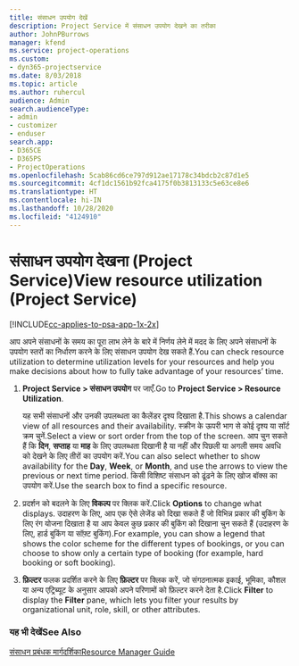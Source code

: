 ```yaml
---
title: संसाधन उपयोग देखें
description: Project Service में संसाधन उपयोग देखने का तरीका
author: JohnPBurrows
manager: kfend
ms.service: project-operations
ms.custom:
- dyn365-projectservice
ms.date: 8/03/2018
ms.topic: article
ms.author: ruhercul
audience: Admin
search.audienceType:
- admin
- customizer
- enduser
search.app:
- D365CE
- D365PS
- ProjectOperations
ms.openlocfilehash: 5cab86cd6ce797d912ae17178c34bdcb2c87d1e5
ms.sourcegitcommit: 4cf1dc1561b92fca4175f0b3813133c5e63ce8e6
ms.translationtype: HT
ms.contentlocale: hi-IN
ms.lasthandoff: 10/28/2020
ms.locfileid: "4124910"
---
```

# <a name="view-resource-utilization-project-service"></a><span data-ttu-id="abbb5-103">संसाधन उपयोग देखना (Project Service)</span><span class="sxs-lookup"><span data-stu-id="abbb5-103">View resource utilization (Project Service)</span></span>

[!INCLUDE[cc-applies-to-psa-app-1x-2x](../includes/cc-applies-to-psa-app-1x-2x.md)]

<span data-ttu-id="abbb5-104">आप अपने संसाधनों के समय का पूरा लाभ लेने के बारे में निर्णय लेने में मदद के लिए अपने संसाधनों के उपयोग स्तरों का निर्धारण करने के लिए संसाधन उपयोग देख सकते हैं.</span><span class="sxs-lookup"><span data-stu-id="abbb5-104">You can check resource utilization to determine utilization levels for your resources and help you make decisions about how to fully take advantage of your resources’ time.</span></span>  
  
1. <span data-ttu-id="abbb5-105">**Project Service > संसाधन उपयोग** पर जाएँ.</span><span class="sxs-lookup"><span data-stu-id="abbb5-105">Go to **Project Service > Resource Utilization**.</span></span> 

     <span data-ttu-id="abbb5-106">यह सभी संसाधनों और उनकी उपलब्धता का कैलेंडर दृश्य दिखाता है.</span><span class="sxs-lookup"><span data-stu-id="abbb5-106">This shows a calendar view of all resources and their availability.</span></span> <span data-ttu-id="abbb5-107">स्क्रीन के ऊपरी भाग से कोई दृश्य या सॉर्ट क्रम चुनें.</span><span class="sxs-lookup"><span data-stu-id="abbb5-107">Select a view or sort order from the top of the screen.</span></span> <span data-ttu-id="abbb5-108">आप चुन सकते हैं कि **दिन**, **सप्ताह** या **माह** के लिए उपलब्धता दिखानी है या नहीं और पिछली या अगली समय अवधि को देखने के लिए तीरों का उपयोग करें.</span><span class="sxs-lookup"><span data-stu-id="abbb5-108">You can also select whether to show availability for the **Day**, **Week**, or **Month**, and use the arrows to view the previous or next time period.</span></span> <span data-ttu-id="abbb5-109">किसी विशिष्ट संसाधन को ढूंढने के लिए खोज बॉक्स का उपयोग करें.</span><span class="sxs-lookup"><span data-stu-id="abbb5-109">Use the search box to find a specific resource.</span></span>      
  
2. <span data-ttu-id="abbb5-110">प्रदर्शन को बदलने के लिए **विकल्प** पर क्लिक करें.</span><span class="sxs-lookup"><span data-stu-id="abbb5-110">Click **Options** to change what displays.</span></span> <span data-ttu-id="abbb5-111">उदाहरण के लिए, आप एक ऐसे लेजेंड को दिखा सकते हैं जो विभिन्न प्रकार की बुकिंग के लिए रंग योजना दिखाता है या आप केवल कुछ प्रकार की बुकिंग को दिखाना चुन सकते हैं (उदाहरण के लिए, हार्ड बुकिंग या सॉफ़्ट बुकिंग).</span><span class="sxs-lookup"><span data-stu-id="abbb5-111">For example, you can show a legend that shows the color scheme for the different types of bookings, or you can choose to show only a certain type of booking (for example, hard booking or soft booking).</span></span>  

3. <span data-ttu-id="abbb5-112">**फ़िल्टर** फलक प्रदर्शित करने के लिए **फ़िल्टर** पर क्लिक करें, जो संगठनात्मक इकाई, भूमिका, कौशल या अन्य एट्रिब्यूट के अनुसार आपको अपने परिणामों को फ़िल्टर करने देता है.</span><span class="sxs-lookup"><span data-stu-id="abbb5-112">Click **Filter** to display the **Filter** pane, which lets you filter your results by organizational unit, role, skill, or other attributes.</span></span>  
  
### <a name="see-also"></a><span data-ttu-id="abbb5-113">यह भी देखें</span><span class="sxs-lookup"><span data-stu-id="abbb5-113">See Also</span></span>  
 [<span data-ttu-id="abbb5-114">संसाधन प्रबंधक मार्गदर्शिका</span><span class="sxs-lookup"><span data-stu-id="abbb5-114">Resource Manager Guide</span></span>](../psa/resource-manager-guide.md)
